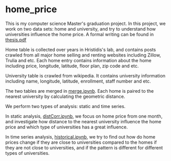 # home_price
This is my computer science Master's graduation project. In this project, we work on two data sets: home and university, and try to understand how universities influence the home price. A formal writing can be found in [thesis.pdf](thesis.pdf)  
  
Home table is collected over years in Hristidis's lab, and contains posts crawled from all major home selling and renting websites including Zillow, Trulia and etc. Each home entry contains information about the home including price, longitude, latitude, floor plan, zip code and etc.  
  
University table is crawled from wikipedia. It contains university information including name, longitude, latitude, enrollment, staff number and etc.  
  
The two tables are merged in [merge.ipynb](merge.ipynb). Each home is paired to the nearest university by calculating the geometric distance.  
  
We perform two types of analysis: static and time series.  
  
In static analysis, [distCorr.ipynb](distCorr.ipynb), we focus on home price from one month, and investigate how distance to the nearest university influence the home price and which type of universities has a great influence.  
  
In time series analysis, [historical.ipynb](historical.ipynb), we try to find out how do home prices change if they are close to universities compared to the homes if they are not close to universities, and if the pattern is different for different types of universities.
